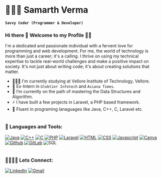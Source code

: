 # 👨🏻‍💻 Samarth Verma
**`Savvy Coder (Programmer & Developer)`**
<br>
### Hi there 👋 Welcome to my Profile 🌟✨
I'm a dedicated and passionate individual with a fervent love for programming and web development. For me, the world of technology is more than just a career; it's a calling. I thrive on using my technical expertise to tackle real-world challenges and make a positive impact on society. It's not just about writing code; it's about creating solutions that matter. 
- 🧑🏻‍🎓 I'm currently studying at Vellore Institute of Technology, Vellore.
- 🏢 Ex-Intern in `Globtier Infotech` and `Asiana Times`.
- 🌱 I’m currently on the path of mastering the Data Structures and Algorithm.
- ⚡ I have built a few projects in Laravel, a PHP based framework.
- 🧠 Fluent in programing lanaguages like Java, C++, C, Laravel etc.
#
### 🧰 Languages and Tools:
[![Java](https://img.shields.io/badge/Java-ED8B00?style=for-the-badge&logo=openjdk&logoColor=white)](https://www.java.com/en/)
[![C++](https://img.shields.io/badge/C%2B%2B-00599C?style=for-the-badge&logo=c%2B%2B&logoColor=white)](https://cplusplus.com/)
[![C](https://img.shields.io/badge/C-239120?style=for-the-badge&logo=c&logoColor=white)](https://learn-c.org/)
[![PHP](https://img.shields.io/badge/PHP-777BB4?style=for-the-badge&logo=php&logoColor=white)](https://www.php.net/)
[![Laravel](https://img.shields.io/badge/Laravel-FF2D20?style=for-the-badge&logo=laravel&logoColor=white)](https://laravel.com/)
[![HTML](https://img.shields.io/badge/HTML-239120?style=for-the-badge&logo=html5&logoColor=white)](https://html.com/)
[![CSS](https://img.shields.io/badge/CSS3-1572B6?style=for-the-badge&logo=css3&logoColor=white)](https://www.css3.com/)
[![Javascript](https://img.shields.io/badge/JavaScript-F7DF1E?style=for-the-badge&logo=javascript&logoColor=black)](https://www.javascript.com/)
[![Canva](https://img.shields.io/badge/Canva-%2300C4CC.svg?&style=for-the-badge&logo=Canva&logoColor=white)](https://www.canva.com/en_in/)
[![Github](https://img.shields.io/badge/GitHub-100000?style=for-the-badge&logo=github&logoColor=white)](https://github.com/VermaSamarth)
[![GitLab](https://img.shields.io/badge/GitLab-330F63?style=for-the-badge&logo=gitlab&logoColor=white)](https://gitlab.com/samarthverma1813)
![SQL](https://img.shields.io/badge/MySQL-00000F?style=for-the-badge&logo=mysql&logoColor=white)
#
### 🫱🏼‍🫲🏻 Lets Connect:
[![LinkedIn](https://img.shields.io/badge/LinkedIn-0077B5?style=for-the-badge&logo=linkedin&logoColor=white)](https://www.linkedin.com/in/samarth-verma-sv07/)
[![Gmail](https://img.shields.io/badge/Gmail-D14836?style=for-the-badge&logo=gmail&logoColor=white)](https://mail.google.com/mail/u/0/#sent?compose=new)
